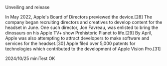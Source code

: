 Unveiling and release

In May 2022, Apple's Board of Directors previewed the device.[28] The company began recruiting directors and creatives to develop content for the headset in June. One such director, Jon Favreau, was enlisted to bring the dinosaurs on his Apple TV+ show Prehistoric Planet to life.[29] By April, Apple was also attempting to attract developers to make software and services for the headset.[30] Apple filed over 5,000 patents for technologies which contributed to the development of Apple Vision Pro.[31]

2024/10/25 miniTest OK